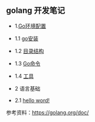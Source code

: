 ## golang 开发笔记



- 1.[Go环境配置](/zh/1.0.md)

- 1.1 [go安装](/zh/1.1.md)

- 1.2 [目录结构](/zh/1.2.md)

- 1.3 [Go命令](/zh/1.3.md)

- 1.4 [工具](/zh/1.4.md)

- 2 语言基础

- 2.1 [hello word!](https://github.com/guyan0319/golang_development_notes/blob/master/zh/2.1.md)





参考资料：https://golang.org/doc/